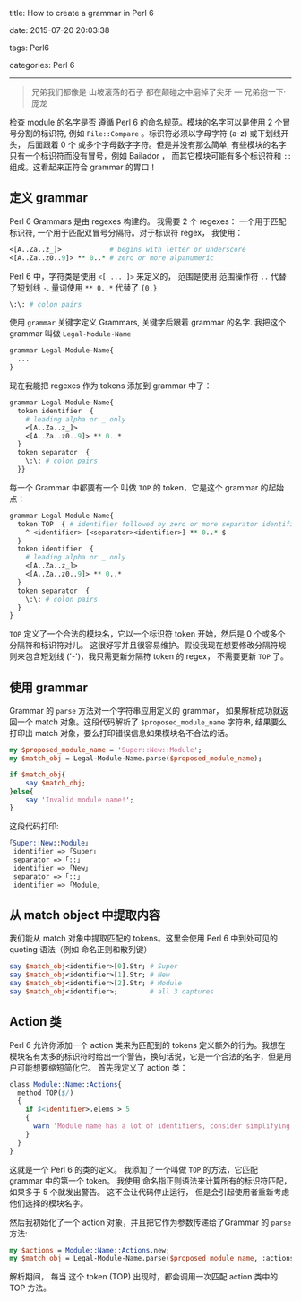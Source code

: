 

title: How to create a grammar in Perl 6

date: 2015-07-20 20:03:38

tags: Perl6

categories: Perl 6



------

<blockquote class="blockquote-center">兄弟我们都像是 山坡滚落的石子 都在颠碰之中磨掉了尖牙
— 兄弟抱一下·庞龙
</blockquote>



检查 module 的名字是否 遵循 Perl 6 的命名规范。模块的名字可以是使用 2 个冒号分割的标识符, 例如  `File::Compare` 。标识符必须以字母字符 (a-z) 或下划线开头， 后面跟着 0 个 或多个字母数字字符。但是并没有那么简单, 有些模块的名字只有一个标识符而没有冒号，例如  Bailador ， 而其它模块可能有多个标识符和 `::` 组成。这看起来正符合 grammar 的胃口！

## 定义 grammar

   Perl 6 Grammars 是由 regexes 构建的。 我需要 2 个 regexes： 一个用于匹配标识符, 一个用于匹配双冒号分隔符。对于标识符 regex， 我使用：

``` perl
<[A..Za..z_]>            # begins with letter or underscore
<[A..Za..z0..9]> ** 0..* # zero or more alpanumeric
```

   Perl 6 中，字符类是使用  `<[ ... ]>` 来定义的， 范围是使用 范围操作符 `..` 代替了短划线 `-`.  量词使用 `** 0..*` 代替了 `{0,}`

``` perl
\:\: # colon pairs
```

   使用 `grammar` 关键字定义 Grammars, 关键字后跟着 grammar 的名字. 我把这个 grammar 叫做 `Legal-Module-Name`

``` perl
grammar Legal-Module-Name{
  ...
}
```

 现在我能把 regexes 作为 tokens 添加到 grammar 中了：

``` perl
grammar Legal-Module-Name{
  token identifier  {
    # leading alpha or _ only
    <[A..Za..z_]>
    <[A..Za..z0..9]> ** 0..*
  } 
  token separator  {
    \:\: # colon pairs
  }}
```

每一个 Grammar 中都要有一个 叫做 `TOP` 的 token，它是这个 grammar 的起始点：

``` perl
grammar Legal-Module-Name{
  token TOP  { # identifier followed by zero or more separator identifier pairs
    ^ <identifier> [<separator><identifier>] ** 0..* $  
  }
  token identifier  {
    # leading alpha or _ only
    <[A..Za..z_]>
    <[A..Za..z0..9]> ** 0..*
  } 
  token separator  {
    \:\: # colon pairs
  }
}
```

`TOP` 定义了一个合法的模块名，它以一个标识符 token 开始，然后是 0 个或多个 分隔符和标识符对儿。 这很好写并且很容易维护。假设我现在想要修改分隔符规则来包含短划线 ('-')，我只需更新分隔符 token 的 regex， 不需要更新 `TOP` 了。

## 使用 grammar

Grammar 的 `parse` 方法对一个字符串应用定义的 grammar， 如果解析成功就返回一个 match 对象。这段代码解析了 `$proposed_module_name` 字符串, 结果要么打印出 match 对象，要么打印错误信息如果模块名不合法的话。

``` perl
my $proposed_module_name = 'Super::New::Module';
my $match_obj = Legal-Module-Name.parse($proposed_module_name);

if $match_obj{
    say $match_obj;
}else{
    say 'Invalid module name!';
}
```

这段代码打印:

``` perl
｢Super::New::Module｣
 identifier => ｢Super｣
 separator => ｢::｣
 identifier => ｢New｣
 separator => ｢::｣
 identifier => ｢Module｣
```

## 从 match object 中提取内容

我们能从 match 对象中提取匹配的 tokens。这里会使用 Perl 6 中到处可见的 quoting 语法（例如 命名正则和散列键）

``` perl
say $match_obj<identifier>[0].Str; # Super
say $match_obj<identifier>[1].Str; # New
say $match_obj<identifier>[2].Str; # Module
say $match_obj<identifier>;        # all 3 captures
```

## Action 类

Perl 6 允许你添加一个 action 类来为匹配到的 tokens 定义额外的行为。我想在模块名有太多的标识符时给出一个警告，换句话说，它是一个合法的名字，但是用户可能想要缩短简化它。 首先我定义了 action 类：

``` perl
class Module::Name::Actions{
  method TOP($/)
  {
    if $<identifier>.elems > 5
    {
      warn 'Module name has a lot of identifiers, consider simplifying the name';
    }
  }
}
```

这就是一个 Perl 6 的类的定义。 我添加了一个叫做 `TOP` 的方法，它匹配 grammar 中的第一个 token。 我使用 命名指正则语法来计算所有的标识符匹配，如果多于 5 个就发出警告。 这不会让代码停止运行， 但是会引起使用者重新考虑他们选择的模块名字。

然后我初始化了一个 action 对象，并且把它作为参数传递给了Grammar 的 `parse` 方法:

``` perl
my $actions = Module::Name::Actions.new; 
my $match_obj = Legal-Module-Name.parse($proposed_module_name, :actions($actions));
```

解析期间， 每当 这个 token (TOP) 出现时，都会调用一次匹配 action 类中的 TOP 方法。